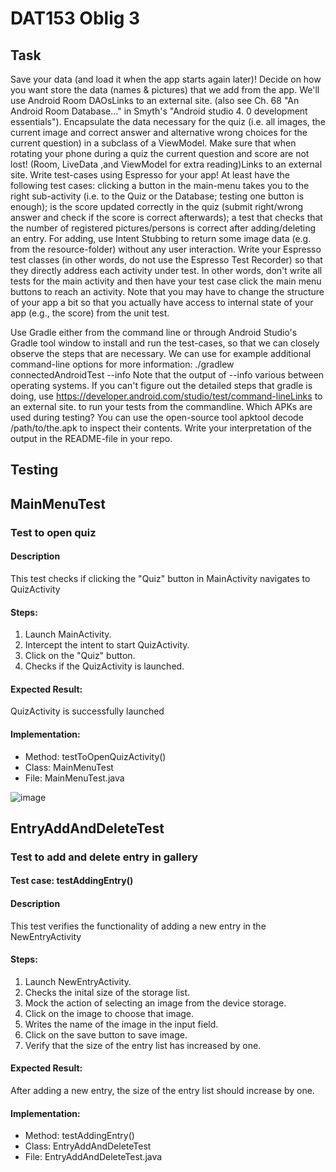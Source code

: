# DAT153 Oblig 3
## Task
Save your data (and load it when the app starts again later)! Decide on how you want store the data (names & pictures) that we add from the app. We'll use Android Room DAOsLinks to an external site. (also see Ch. 68 "An Android Room Database..." in Smyth's "Android studio 4. 0 development essentials"). Encapsulate the data necessary for the quiz (i.e. all images, the current image and correct answer and alternative wrong choices for the current question) in a subclass of a ViewModel. Make sure that when rotating your phone during a quiz the current question and score are not lost! (Room, LiveData ,and ViewModel for extra reading)Links to an external site.
Write test-cases using Espresso for your app! At least have the following test cases: 
clicking a button in the main-menu takes you to the right sub-activity (i.e. to the Quiz or the Database; testing one button is enough);
is the score updated correctly in the quiz (submit right/wrong answer and check if the score is correct afterwards);
a test that checks that the number of registered pictures/persons is correct after adding/deleting an entry. For adding, use Intent Stubbing to return some image data (e.g. from the resource-folder) without any user interaction.
Write your Espresso test classes (in other words, do not use the Espresso Test Recorder) so that they directly address each activity under test. In other words, don't write all tests for the main activity and then have your test case click the main menu buttons to reach an activity. Note that you may have to change the structure of your app a bit so that you actually have access to internal state of your app (e.g., the score) from the unit test. 

Use Gradle either from the command line or through Android Studio's Gradle tool window to install and run the test-cases, so that we can closely observe the steps that are necessary. We can use for example additional command-line options for more information: ./gradlew connectedAndroidTest --info
Note that the output of --info various between operating systems. If you can't figure out the detailed steps that gradle is doing, use https://developer.android.com/studio/test/command-lineLinks to an external site. to run your tests from the commandline. Which APKs are used during testing? You can use the open-source tool apktool decode /path/to/the.apk to inspect their contents. Write your interpretation of the output in the README-file in your repo.
## Testing
## MainMenuTest
### Test to open quiz
#### Description
This test checks if clicking the "Quiz" button in MainActivity navigates to QuizActivity
#### Steps:
1. Launch MainActivity.
2. Intercept the intent to start QuizActivity.
3. Click on the "Quiz" button.
4. Checks if the QuizActivity is launched.
#### Expected Result:
QuizActivity is successfully launched

#### Implementation:
- Method: testToOpenQuizActivity()
- Class: MainMenuTest
- File: MainMenuTest.java

![image](https://github.com/Willhub23/TheQuizApp/assets/89257272/d0705f5b-9998-42bb-ae3b-d7829f99fa02)

## EntryAddAndDeleteTest
### Test to add and delete entry in gallery
#### Test case: testAddingEntry()
#### Description
This test verifies the functionality of adding a new entry in the NewEntryActivity
#### Steps:
1. Launch NewEntryActivity.
2. Checks the inital size of the storage list.
3. Mock the action of selecting an image from the device storage.
4. Click on the image to choose that image.
5. Writes the name of the image in the input field.
6. Click on the save button to save image.
7. Verify that the size of the entry list has increased by one.

#### Expected Result:
After adding a new entry, the size of the entry list should increase by one.

#### Implementation:
- Method: testAddingEntry()
- Class: EntryAddAndDeleteTest
- File: EntryAddAndDeleteTest.java
